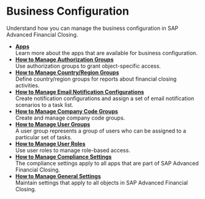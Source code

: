 <!-- loio9719d0a40b3d46d4bd06554cf954ae57 -->

# Business Configuration

Understand how you can manage the business configuration in SAP Advanced Financial Closing.

-   **[Apps](apps-363fa37.md "Learn more about the apps that are available for business configuration.")**  
Learn more about the apps that are available for business configuration.
-   **[How to Manage Authorization Groups](how-to-manage-authorization-groups-d3c02b0.md "Use authorization groups to grant object-specific access.")**  
Use authorization groups to grant object-specific access.
-   **[How to Manage Country/Region Groups](how-to-manage-country-region-groups-9236c05.md "Define country/region groups for reports about financial closing activities.")**  
Define country/region groups for reports about financial closing activities.
-   **[How to Manage Email Notification Configurations](how-to-manage-email-notification-configurations-c4e2569.md "Create notification configurations and assign a set of email notification scenarios to a
		task list.")**  
Create notification configurations and assign a set of email notification scenarios to a task list.
-   **[How to Manage Company Code Groups](how-to-manage-company-code-groups-a79d8dc.md "Create and manage company code groups.")**  
Create and manage company code groups.
-   **[How to Manage User Groups](how-to-manage-user-groups-e2f793a.md "A user group represents a group of users who can be assigned to a particular set of
		tasks.")**  
A user group represents a group of users who can be assigned to a particular set of tasks.
-   **[How to Manage User Roles](how-to-manage-user-roles-c621794.md "Use user roles to manage role-based access.")**  
Use user roles to manage role-based access.
-   **[How to Manage Compliance Settings](how-to-manage-compliance-settings-835ce12.md "The compliance settings apply to all apps that are part of SAP Advanced Financial
                                                  Closing.")**  
The compliance settings apply to all apps that are part of SAP Advanced Financial Closing.
-   **[How to Manage General Settings](how-to-manage-general-settings-a4be7f7.md "Maintain settings that apply to all objects in SAP Advanced Financial
                                                  Closing.")**  
Maintain settings that apply to all objects in SAP Advanced Financial Closing.

